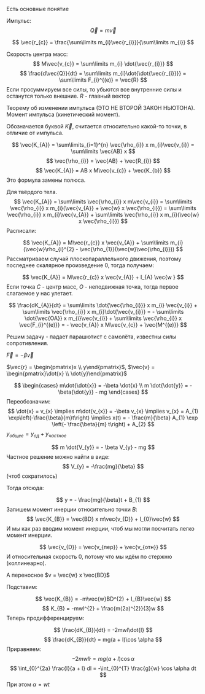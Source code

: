 Есть основные понятие

Импульс:
$$
\vec{Q} = m\vec{v}
$$

$$
\vec{r_{c}} = \frac{\sum\limits m_{i}\vec{r_{i}}}{\sum\limits m_{i}}
$$

Скорость центра масс:
$$
M\vec{v_{c}} = \sum\limits m_{i} \dot{\vec{r_{i}}}
$$
$$
\frac{d\vec{Q}}{dt} = \sum\limits m_{i}\dot{\dot{\vec{r_{i}}}} = \sum\limits F_{i}^{(e)} = \vec{R}
$$
Если просуммируем все силы, то убьются все внутренние силы и останутся только внешние.
$R$ - главный вектор

Теорему об изменении импульса (ЭТО НЕ ВТОРОЙ ЗАКОН НЬЮТОНА). Момент импульса (кинетический момент).

Обозначается буквой $\vec{K}$, считается относительно какой-то точки, в отличие от импульса.

$$
\vec{K_{A}} = \sum\limits_{i=1}^{n} \vec{\rho_{i}} x m_{i}\vec{v_{i}} = \sum\limits \vec{AB} x 
$$
$$
\vec{\rho_{i}} = \vec{AB} + \vec{R_{i}}
$$
$$
\vec{K_{A}} = AB x M\vec{v_{c}} + \vec{K_{b}}
$$
Это формула замены полюса.

Для твёрдого тела.
$$
\vec{K_{A}} = \sum\limits \vec{\rho_{i}} x m\vec{v_{i}} = \sum\limits \vec{\rho_{i}} x m_{i}(\vec{v_{A}} + \vec{w} x \vec{\rho_{i}}) = \sum\limits \vec{\rho_{i}} x m_{i}\vec{v_{A}} + \sum\limits \vec{\rho_{i}} x m_{i}(\vec{w} x \vec{\rho_{i}})
$$
Расписали:

$$
\vec{K_{A}} = M\vec{r_{c}} x \vec{v_{A}} + \sum\limits m_{i}(\vec{w}\rho_{i}^{2} - \vec{\rho_{1}}(\vec{w}\vec{\rho_{i}}))
$$
Рассматриваем случай плоскопараллельного движения, поэтому последнее скалярное произведение 0, тогда получаем:

$$
\vec{K_{A}} = M\vec{r_{c}} x \vec{v_{A}} + I_{A} \vec{w }
$$
Если точка $C$ - центр масс, $O$ - неподвижная точка, тогда первое слагаемое у нас улетает.

$$
\frac{dK_{A}}{dt} = \sum\limits \dot{\vec{\rho_{i}}} x m_{i} \vec{v_{i}} + \sum\limits \vec{\rho_{i}} x m_{i}\dot{\vec{v_{i}}} = - \sum\limits \dot{\vec{OA}} x m_{i}\vec{v_{i}} + \sum\limits \vec{\rho_{i}} x \vec{F_{i}^{(e)}} = - \vec{v_{A}} x M\vec{v_{c}} + \vec{M^{(e)}}
$$

Решим задачу - падает парашютист с самолёта, известны силы сопротивления.

$\vec{F} = -\beta \vec{v}$

$\vec{r} = \begin{pmatrix}x \\ y\end{pmatrix}$, $\vec{v} = \begin{pmatrix}\dot{x}  \\ \dot{y}\end{pmatrix}$

$$
\begin{cases}
m\dot{\dot{x}} = -\beta \dot{x} \\
m \dot{\dot{y}} = - \beta{\dot{y}} - mg
\end{cases}
$$
Переобозначим:
$$
\dot{x} = v_{x} \implies m\dot{v_{x}} = -\beta v_{x} \implies v_{x} = A_{1} \exp\left(-\frac{\beta}{m}t\right) \implies x(t) = - \frac{m}{\beta} A_{1} \exp \left(- \frac{\beta}{m} t\right) + A_{2}
$$
$y_{общее} = y_{од} + y_{частное}$

$$
m \dot{V_{y}} = - \beta V_{y} - mg
$$
Частное решение можно найти в виде:
$$
V_{y} = -\frac{mg}{\beta}
$$
(чтоб сократилось)

Тогда отсюда:

$$
y = - \frac{mg}{\beta}t + B_{1}
$$
Запишем момент инерции относительно точки $B$:
$$
\vec{K_{B}} = \vec{BD} x m\vec{v_{D}} + I_{0}\vec{w}
$$
И мы как раз вводим момент инерции, чтоб мы могли посчитать легко момент инерции.

$$
\vec{v_{D}} = \vec{v_{пер}} + \vec{v_{отн}}
$$
И относительная скорость 0, потому что мы идём по стержню (коллинеарно).

А переносное $v = \vec{w} x \vec{BD}$

Подставим:

$$
\vec{K_{B}} = -m\vec{w}BD^{2} + I_{B}\vec{w}
$$
$$
K_{B} = -mwl^{2} + \frac{m(2a)^{2}}{3}w
$$
Теперь продифференцируем:

$$
\frac{dK_{B}}{dt} = -2mwl\dot{l}
$$
$$
\frac{dK_{B}}{dt} = mg(a + l)\cos \alpha
$$
Приравняем:
$$
-2mwl\dot{l} = mg(a + l)\cos \alpha
$$
$$
\int_{0}^{2a} \frac{l}{a + l} dl = -\int_{0}^{T} \frac{g}{w} \cos \alpha dt
$$
При этом $\alpha = wt$
